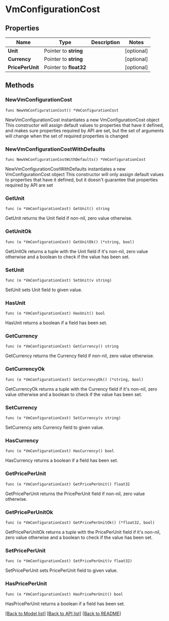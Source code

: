# VmConfigurationCost

## Properties

Name | Type | Description | Notes
------------ | ------------- | ------------- | -------------
**Unit** | Pointer to **string** |  | [optional] 
**Currency** | Pointer to **string** |  | [optional] 
**PricePerUnit** | Pointer to **float32** |  | [optional] 

## Methods

### NewVmConfigurationCost

`func NewVmConfigurationCost() *VmConfigurationCost`

NewVmConfigurationCost instantiates a new VmConfigurationCost object
This constructor will assign default values to properties that have it defined,
and makes sure properties required by API are set, but the set of arguments
will change when the set of required properties is changed

### NewVmConfigurationCostWithDefaults

`func NewVmConfigurationCostWithDefaults() *VmConfigurationCost`

NewVmConfigurationCostWithDefaults instantiates a new VmConfigurationCost object
This constructor will only assign default values to properties that have it defined,
but it doesn't guarantee that properties required by API are set

### GetUnit

`func (o *VmConfigurationCost) GetUnit() string`

GetUnit returns the Unit field if non-nil, zero value otherwise.

### GetUnitOk

`func (o *VmConfigurationCost) GetUnitOk() (*string, bool)`

GetUnitOk returns a tuple with the Unit field if it's non-nil, zero value otherwise
and a boolean to check if the value has been set.

### SetUnit

`func (o *VmConfigurationCost) SetUnit(v string)`

SetUnit sets Unit field to given value.

### HasUnit

`func (o *VmConfigurationCost) HasUnit() bool`

HasUnit returns a boolean if a field has been set.

### GetCurrency

`func (o *VmConfigurationCost) GetCurrency() string`

GetCurrency returns the Currency field if non-nil, zero value otherwise.

### GetCurrencyOk

`func (o *VmConfigurationCost) GetCurrencyOk() (*string, bool)`

GetCurrencyOk returns a tuple with the Currency field if it's non-nil, zero value otherwise
and a boolean to check if the value has been set.

### SetCurrency

`func (o *VmConfigurationCost) SetCurrency(v string)`

SetCurrency sets Currency field to given value.

### HasCurrency

`func (o *VmConfigurationCost) HasCurrency() bool`

HasCurrency returns a boolean if a field has been set.

### GetPricePerUnit

`func (o *VmConfigurationCost) GetPricePerUnit() float32`

GetPricePerUnit returns the PricePerUnit field if non-nil, zero value otherwise.

### GetPricePerUnitOk

`func (o *VmConfigurationCost) GetPricePerUnitOk() (*float32, bool)`

GetPricePerUnitOk returns a tuple with the PricePerUnit field if it's non-nil, zero value otherwise
and a boolean to check if the value has been set.

### SetPricePerUnit

`func (o *VmConfigurationCost) SetPricePerUnit(v float32)`

SetPricePerUnit sets PricePerUnit field to given value.

### HasPricePerUnit

`func (o *VmConfigurationCost) HasPricePerUnit() bool`

HasPricePerUnit returns a boolean if a field has been set.


[[Back to Model list]](../README.md#documentation-for-models) [[Back to API list]](../README.md#documentation-for-api-endpoints) [[Back to README]](../README.md)


